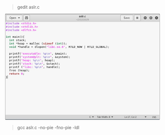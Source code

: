 
> gedit aslr.c

![image](https://github.com/PenguinBear-cyber/The-Attack-and-Defense-of-Computer/blob/main/Practice/20211029/image/aslr_c.jpg)

> gcc aslr.c  -no-pie -fno-pie -ldl

